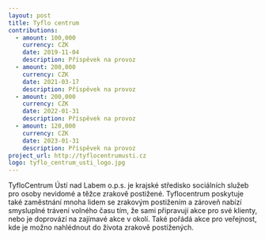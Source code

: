 ```yaml
---
layout: post
title: Tyflo centrum
contributions:
  - amount: 100,000
    currency: CZK
    date: 2019-11-04
    description: Příspěvek na provoz
  - amount: 200,000
    currency: CZK
    date: 2021-03-17
    description: Příspěvek na provoz
  - amount: 200,000
    currency: CZK
    date: 2022-01-31
    description: Příspěvek na provoz
  - amount: 120,000
    currency: CZK
    date: 2023-01-31
    description: Příspěvek na provoz
project_url: http://tyflocentrumusti.cz
logo: tyflo_centrum_usti_logo.jpg
---
```


TyfloCentrum Ústí nad Labem o.p.s. je krajské středisko sociálních služeb pro osoby nevidomé a těžce zrakově postižené. Tyflocentrum poskytuje také zaměstnání mnoha lidem se zrakovým postižením a zároveň nabízí smysluplné trávení volného času tím, že sami připravují akce pro své klienty, nebo je doprovází na zajímavé akce v okolí. Také pořádá akce pro veřejnost, kde je možno nahlédnout do života zrakově postižených.
